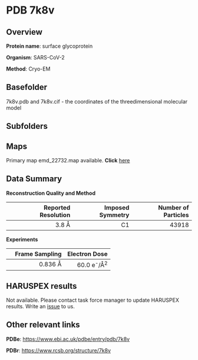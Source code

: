 # PDB 7k8v

## Overview

**Protein name**: surface glycoprotein

**Organism**: SARS-CoV-2

**Method**: Cryo-EM



## Basefolder

7k8v.pdb and 7k8v.cif - the coordinates of the threedimensional molecular model

## Subfolders









## Maps

Primary map emd_22732.map available. **Click** [here](http://ftp.wwpdb.org/pub/emdb/structures/EMD-22732/map/) 

## Data Summary
**Reconstruction Quality and Method**

|   | Reported Resolution | Imposed Symmetry | Number of Particles |
|---|-------------:|----------------:|--------------:|
|   |3.8 Å|C1|43918|

**Experiments**

|   | Frame Sampling | Electron Dose |
|---|-------------:|----------------:|
|   |0.836 Å|60.0 e<sup>-</sup>/Å<sup>2</sup>|

## HARUSPEX results

Not available. Please contact task force manager to update HARUSPEX results. Write an [issue](https://github.com/thorn-lab/coronavirus_structural_task_force/issues) to us.

## Other relevant links 
**PDBe**:  https://www.ebi.ac.uk/pdbe/entry/pdb/7k8v
 
**PDBr**: https://www.rcsb.org/structure/7k8v 
